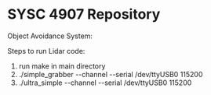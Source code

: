 # SYSC 4907 Repository


Object Avoidance System:

Steps to run Lidar code:

1. run make in main directory
2. ./simple_grabber --channel --serial /dev/ttyUSB0 115200
3. ./ultra_simple --channel --serial /dev/ttyUSB0 115200


